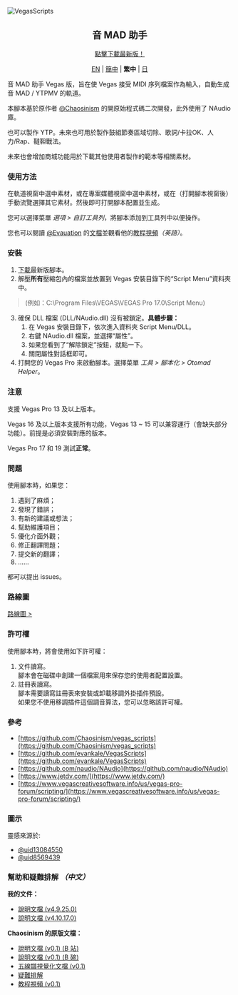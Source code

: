 ![VegasScripts](https://github.com/otomad/VegasScripts/blob/winform/banner.png?raw=true)
<h2 align="center">音 MAD 助手</h2>
<div align="center">
	<p><a href="https://github.com/otomad/VegasScripts/releases/latest">點擊下載最新版！</a></p>
	<p>
		<a href="README.md">EN</a> |
		<a href="README_zh-CN.md">簡中</a> |
		<strong>繁中</strong> |
		<a href="README_ja-JP.md">日</a>
	</p>
</div>

音 MAD 助手 Vegas 版，旨在使 Vegas 接受 MIDI 序列檔案作為輸入，自動生成音 MAD / YTPMV 的軌道。

本腳本基於原作者 [@Chaosinism](https://github.com/Chaosinism) 的開原始程式碼二次開發，此外使用了 NAudio 庫。

也可以製作 YTP。未來也可用於製作鼓組節奏區域切除、歌詞/卡拉OK、人力/Rap、韃靼戰法。

未來也會增加商城功能用於下載其他使用者製作的範本等相關素材。

### 使用方法
在軌道視窗中選中素材，或在專案媒體視窗中選中素材，或在（打開腳本視窗後）手動流覽選擇其它素材。然後即可打開腳本配置並生成。

您可以選擇菜單 *選項 > 自訂工具列*，將腳本添加到工具列中以便操作。

您也可以閱讀 [@Evauation](https://github.com/Evauation) 的[文檔](https://docs.google.com/document/d/1PEkh0_WFDLUAYGD-YzIDNXUQiAKqogEvpuRQhfqz9ng/edit)並觀看他的[教程視頻](https://www.youtube.com/watch?v=8vSpzgL_86A)*（英語）*。

### 安裝
1. [下載](https://github.com/otomad/VegasScripts/releases/latest)最新版腳本。
2. 解壓**所有**壓縮包內的檔案並放置到 Vegas 安裝目錄下的“Script Menu”資料夾中。
> (例如：C:\Program Files\VEGAS\VEGAS Pro 17.0\Script Menu)
3. 確保 DLL 檔案 (DLL/NAudio.dll) 沒有被鎖定。**具體步驟：**
	1. 在 Vegas 安裝目錄下，依次進入資料夾 Script Menu/DLL。
	2. 右鍵 NAudio.dll 檔案，並選擇“屬性”。
	3. 如果您看到了“解除鎖定”按鈕，就點一下。
	4. 關閉屬性對話框即可。
4. 打開您的 Vegas Pro 來啟動腳本。選擇菜單 *工具 > 腳本化 > Otomad Helper*。

### **注意**
支援 Vegas Pro 13 及以上版本。

Vegas 16 及以上版本支援所有功能，Vegas 13 ~ 15 可以兼容運行（會缺失部分功能）。前提是必須安裝對應的版本。

Vegas Pro 17 和 19 測試**正常**。

### 問題
使用腳本時，如果您：
1. 遇到了麻煩；
2. 發現了錯誤；
3. 有新的建議或想法；
4. 幫助維護項目；
5. 優化介面外觀；
6. 修正翻譯問題；
7. 提交新的翻譯；
8. ……

都可以提出 issues。

### 路線圖
[路線圖 >](ROADMAP.md)

### 許可權
使用腳本時，將會使用如下許可權：
1. 文件讀寫。<br />
	腳本會在磁碟中創建一個檔案用來保存您的使用者配置設置。
2. 註冊表讀寫。<br />
	腳本需要讀寫註冊表來安裝或卸載移調外掛插件預設。<br />
	如果您不使用移調插件這個調音算法，您可以忽略該許可權。

### 參考
* [https://github.com/Chaosinism/vegas_scripts](https://github.com/Chaosinism/vegas_scripts)
* [https://github.com/evankale/VegasScripts](https://github.com/evankale/VegasScripts)
* [https://github.com/naudio/NAudio](https://github.com/naudio/NAudio)
* [https://www.jetdv.com/](https://www.jetdv.com/)
* [https://www.vegascreativesoftware.info/us/vegas-pro-forum/scripting/](https://www.vegascreativesoftware.info/us/vegas-pro-forum/scripting/)

### 圖示
靈感來源於:
* [@uid13084550](https://space.bilibili.com/13084550)
* [@uid8569439](https://space.bilibili.com/8569439)

### 幫助和疑難排解 *（中文）*
**我的文件：**
* [說明文檔 (v4.9.25.0)](https://www.bilibili.com/read/cv13335178)
* [說明文檔 (v4.10.17.0)](https://www.bilibili.com/read/cv13614419)

**Chaosinism 的原版文檔：**
* [說明文檔 (v0.1) (B 站)](https://www.bilibili.com/read/cv392013)
* [說明文檔 (v0.1) (B 碗)](https://bowlroll.net/user/261124)
* [五線譜視覺化文檔 (v0.1)](https://www.bilibili.com/read/cv1027442)
* [疑難排解](https://www.bilibili.com/read/cv495309)
* [教程視頻 (v0.1)](https://www.bilibili.com/video/av22226321)
